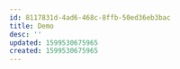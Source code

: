 ```yaml
---
id: 8117831d-4ad6-468c-8ffb-50ed36eb3bac
title: Demo
desc: ''
updated: 1599530675965
created: 1599530675965
---
```



